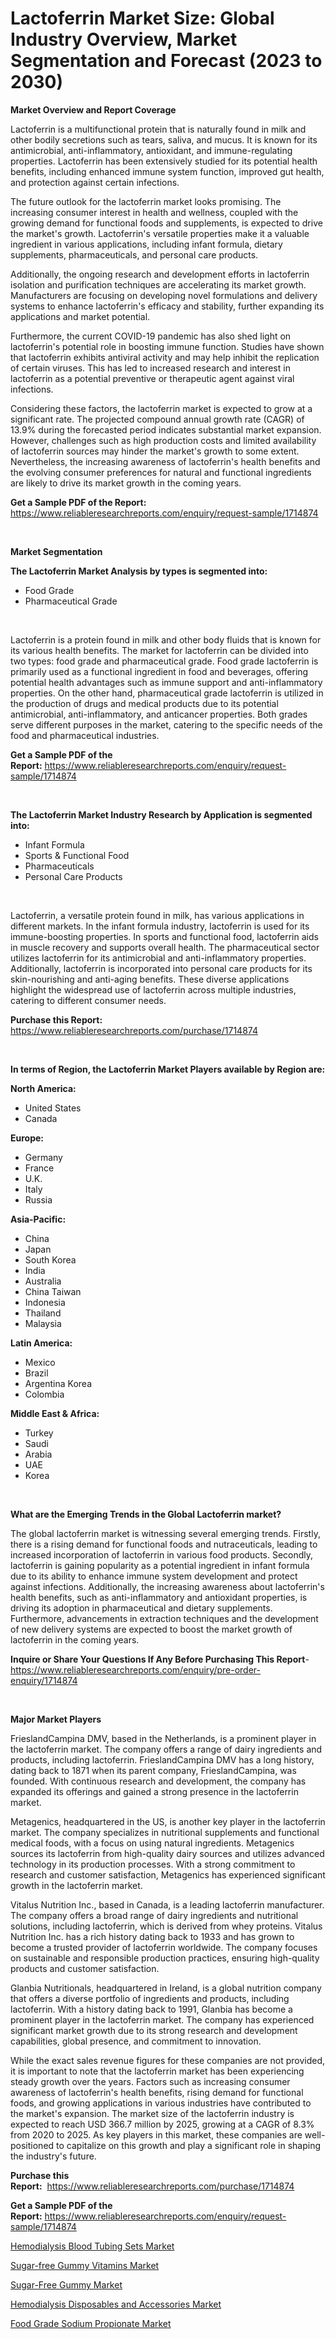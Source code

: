 <p><h1>Lactoferrin Market Size: Global Industry Overview, Market Segmentation and Forecast (2023 to 2030)</h1></p><p><strong>Market Overview and Report Coverage</strong></p>
<p><p>Lactoferrin is a multifunctional protein that is naturally found in milk and other bodily secretions such as tears, saliva, and mucus. It is known for its antimicrobial, anti-inflammatory, antioxidant, and immune-regulating properties. Lactoferrin has been extensively studied for its potential health benefits, including enhanced immune system function, improved gut health, and protection against certain infections.</p><p>The future outlook for the lactoferrin market looks promising. The increasing consumer interest in health and wellness, coupled with the growing demand for functional foods and supplements, is expected to drive the market's growth. Lactoferrin's versatile properties make it a valuable ingredient in various applications, including infant formula, dietary supplements, pharmaceuticals, and personal care products.</p><p>Additionally, the ongoing research and development efforts in lactoferrin isolation and purification techniques are accelerating its market growth. Manufacturers are focusing on developing novel formulations and delivery systems to enhance lactoferrin's efficacy and stability, further expanding its applications and market potential.</p><p>Furthermore, the current COVID-19 pandemic has also shed light on lactoferrin's potential role in boosting immune function. Studies have shown that lactoferrin exhibits antiviral activity and may help inhibit the replication of certain viruses. This has led to increased research and interest in lactoferrin as a potential preventive or therapeutic agent against viral infections.</p><p>Considering these factors, the lactoferrin market is expected to grow at a significant rate. The projected compound annual growth rate (CAGR) of 13.9% during the forecasted period indicates substantial market expansion. However, challenges such as high production costs and limited availability of lactoferrin sources may hinder the market's growth to some extent. Nevertheless, the increasing awareness of lactoferrin's health benefits and the evolving consumer preferences for natural and functional ingredients are likely to drive its market growth in the coming years.</p></p>
<p><strong>Get a Sample PDF of the Report:</strong> <a href="https://www.reliableresearchreports.com/enquiry/request-sample/1714874">https://www.reliableresearchreports.com/enquiry/request-sample/1714874</a></p>
<p>&nbsp;</p>
<p><strong>Market Segmentation</strong></p>
<p><strong>The Lactoferrin Market Analysis by types is segmented into:</strong></p>
<p><ul><li>Food Grade</li><li>Pharmaceutical Grade</li></ul></p>
<p>&nbsp;</p>
<p><p>Lactoferrin is a protein found in milk and other body fluids that is known for its various health benefits. The market for lactoferrin can be divided into two types: food grade and pharmaceutical grade. Food grade lactoferrin is primarily used as a functional ingredient in food and beverages, offering potential health advantages such as immune support and anti-inflammatory properties. On the other hand, pharmaceutical grade lactoferrin is utilized in the production of drugs and medical products due to its potential antimicrobial, anti-inflammatory, and anticancer properties. Both grades serve different purposes in the market, catering to the specific needs of the food and pharmaceutical industries.</p></p>
<p><strong>Get a Sample PDF of the Report:</strong>&nbsp;<a href="https://www.reliableresearchreports.com/enquiry/request-sample/1714874">https://www.reliableresearchreports.com/enquiry/request-sample/1714874</a></p>
<p>&nbsp;</p>
<p><strong>The Lactoferrin Market Industry Research by Application is segmented into:</strong></p>
<p><ul><li>Infant Formula</li><li>Sports & Functional Food</li><li>Pharmaceuticals</li><li>Personal Care Products</li></ul></p>
<p>&nbsp;</p>
<p><p>Lactoferrin, a versatile protein found in milk, has various applications in different markets. In the infant formula industry, lactoferrin is used for its immune-boosting properties. In sports and functional food, lactoferrin aids in muscle recovery and supports overall health. The pharmaceutical sector utilizes lactoferrin for its antimicrobial and anti-inflammatory properties. Additionally, lactoferrin is incorporated into personal care products for its skin-nourishing and anti-aging benefits. These diverse applications highlight the widespread use of lactoferrin across multiple industries, catering to different consumer needs.</p></p>
<p><strong>Purchase this Report:</strong>&nbsp; <a href="https://www.reliableresearchreports.com/purchase/1714874">https://www.reliableresearchreports.com/purchase/1714874</a></p>
<p>&nbsp;</p>
<p><strong>In terms of Region, the Lactoferrin Market Players available by Region are:</strong></p>
<p>
    <p> <strong> North America: </strong>
        <ul>
            <li>United States</li>
            <li>Canada</li>
        </ul>
        </p> 
    <p> <strong> Europe: </strong>
        <ul>
            <li>Germany</li>
            <li>France</li>
            <li>U.K.</li>
            <li>Italy</li>
            <li>Russia</li>
        </ul>
        </p> 
    <p> <strong> Asia-Pacific: </strong>
        <ul>
            <li>China</li>
            <li>Japan</li>
            <li>South Korea</li>
            <li>India</li>
            <li>Australia</li>
            <li>China Taiwan</li>
            <li>Indonesia</li>
            <li>Thailand</li>
            <li>Malaysia</li>
        </ul>
        </p> 
    <p> <strong> Latin America: </strong>
        <ul>
            <li>Mexico</li>
            <li>Brazil</li>
            <li>Argentina Korea</li>
            <li>Colombia</li>
        </ul>
        </p> 
    <p> <strong> Middle East & Africa: </strong>
        <ul>
            <li>Turkey</li>
            <li>Saudi</li>
            <li>Arabia</li>
            <li>UAE</li>
            <li>Korea</li>
        </ul>
    </p>
    </p>
<p>&nbsp;</p>
<p><strong>What are the Emerging Trends in the Global Lactoferrin market?</strong></p>
<p><p>The global lactoferrin market is witnessing several emerging trends. Firstly, there is a rising demand for functional foods and nutraceuticals, leading to increased incorporation of lactoferrin in various food products. Secondly, lactoferrin is gaining popularity as a potential ingredient in infant formula due to its ability to enhance immune system development and protect against infections. Additionally, the increasing awareness about lactoferrin's health benefits, such as anti-inflammatory and antioxidant properties, is driving its adoption in pharmaceutical and dietary supplements. Furthermore, advancements in extraction techniques and the development of new delivery systems are expected to boost the market growth of lactoferrin in the coming years.</p></p>
<p><strong>Inquire or Share Your Questions If Any Before Purchasing This Report</strong>- <a href="https://www.reliableresearchreports.com/enquiry/pre-order-enquiry/1714874">https://www.reliableresearchreports.com/enquiry/pre-order-enquiry/1714874</a></p>
<p>&nbsp;</p>
<p><strong>Major Market Players</strong></p>
<p><p>FrieslandCampina DMV, based in the Netherlands, is a prominent player in the lactoferrin market. The company offers a range of dairy ingredients and products, including lactoferrin. FrieslandCampina DMV has a long history, dating back to 1871 when its parent company, FrieslandCampina, was founded. With continuous research and development, the company has expanded its offerings and gained a strong presence in the lactoferrin market.</p><p>Metagenics, headquartered in the US, is another key player in the lactoferrin market. The company specializes in nutritional supplements and functional medical foods, with a focus on using natural ingredients. Metagenics sources its lactoferrin from high-quality dairy sources and utilizes advanced technology in its production processes. With a strong commitment to research and customer satisfaction, Metagenics has experienced significant growth in the lactoferrin market.</p><p>Vitalus Nutrition Inc., based in Canada, is a leading lactoferrin manufacturer. The company offers a broad range of dairy ingredients and nutritional solutions, including lactoferrin, which is derived from whey proteins. Vitalus Nutrition Inc. has a rich history dating back to 1933 and has grown to become a trusted provider of lactoferrin worldwide. The company focuses on sustainable and responsible production practices, ensuring high-quality products and customer satisfaction.</p><p>Glanbia Nutritionals, headquartered in Ireland, is a global nutrition company that offers a diverse portfolio of ingredients and products, including lactoferrin. With a history dating back to 1991, Glanbia has become a prominent player in the lactoferrin market. The company has experienced significant market growth due to its strong research and development capabilities, global presence, and commitment to innovation.</p><p>While the exact sales revenue figures for these companies are not provided, it is important to note that the lactoferrin market has been experiencing steady growth over the years. Factors such as increasing consumer awareness of lactoferrin's health benefits, rising demand for functional foods, and growing applications in various industries have contributed to the market's expansion. The market size of the lactoferrin industry is expected to reach USD 366.7 million by 2025, growing at a CAGR of 8.3% from 2020 to 2025. As key players in this market, these companies are well-positioned to capitalize on this growth and play a significant role in shaping the industry's future.</p></p>
<p><strong>Purchase this Report:</strong>&nbsp;&nbsp;<a href="https://www.reliableresearchreports.com/purchase/1714874">https://www.reliableresearchreports.com/purchase/1714874</a></p>
<p></p>
<p><strong>Get a Sample PDF of the Report:</strong>&nbsp;<a href="https://www.reliableresearchreports.com/enquiry/request-sample/1714874">https://www.reliableresearchreports.com/enquiry/request-sample/1714874</a></p>
<p><p><a href="https://github.com/dzharov81/Market-Research-Report-List-1/blob/main/hemodialysis-blood-tubing-sets-market.md">Hemodialysis Blood Tubing Sets Market</a></p><p><a href="https://medium.com/@kaelapaucek/sugar-free-gummy-vitamins-market-insights-into-market-cagr-market-trends-and-growth-strategies-25970b2649ed">Sugar-free Gummy Vitamins Market</a></p><p><a href="https://medium.com/@enostillman2023/sugar-free-gummy-market-size-reveals-the-best-marketing-channels-in-global-industry-e9462b9eb912">Sugar-Free Gummy Market</a></p><p><a href="https://github.com/ambrozg/Market-Research-Report-List-1/blob/main/hemodialysis-disposables-and-accessories-market.md">Hemodialysis Disposables and Accessories Market</a></p><p><a href="https://medium.com/@leonorhaley2009/food-grade-sodium-propionate-market-share-evolution-and-market-growth-trends-2023-2030-4dc463674cf3">Food Grade Sodium Propionate Market</a></p></p>